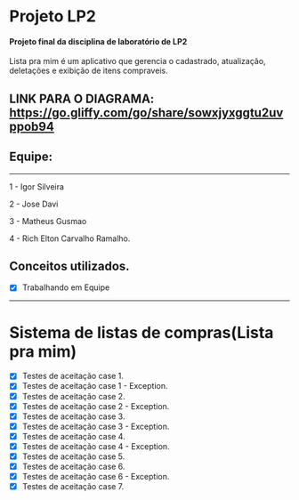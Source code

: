 # Projeto LP2
#### Projeto final da disciplina de laboratório de LP2
Lista pra mim é um aplicativo que gerencia o cadastrado, atualização, deletações e exibição de itens compraveis.

LINK PARA O DIAGRAMA: https://go.gliffy.com/go/share/sowxjyxggtu2uvppob94
------------

## Equipe:
------------
1 - Igor Silveira

2 - Jose Davi

3 - Matheus Gusmao

4 - Rich Elton Carvalho Ramalho.

Conceitos utilizados.
---------------

- [X] Trabalhando em Equipe

---------------
# Sistema de listas de compras(Lista pra mim)

- [X] Testes de aceitação case 1.
- [X] Testes de aceitação case 1 - Exception.
- [X] Testes de aceitação case 2.
- [X] Testes de aceitação case 2 - Exception.
- [X] Testes de aceitação case 3.
- [X] Testes de aceitação case 3 - Exception.
- [X] Testes de aceitação case 4.
- [X] Testes de aceitação case 4 - Exception.
- [X] Testes de aceitação case 5.
- [X] Testes de aceitação case 6.
- [X] Testes de aceitação case 6 - Exception.
- [X] Testes de aceitação case 7.
